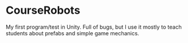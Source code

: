 # CourseRobots

My first program/test in Unity. Full of bugs, but I use it mostly to teach students about prefabs and simple game mechanics.
